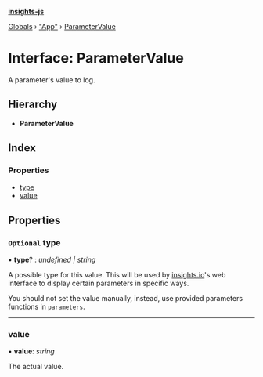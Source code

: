 **[insights-js](../README.md)**

[Globals](../globals.md) › [&quot;App&quot;](../modules/_app_.md) › [ParameterValue](_app_.parametervalue.md)

# Interface: ParameterValue

A parameter's value to log.

## Hierarchy

* **ParameterValue**

## Index

### Properties

* [type](_app_.parametervalue.md#optional-type)
* [value](_app_.parametervalue.md#value)

## Properties

### `Optional` type

• **type**? : *undefined | string*

A possible type for this value.
This will be used by [insights.io](https://insights.io)'s web interface to display certain parameters in specific ways.

You should not set the value manually, instead, use provided parameters functions in `parameters`.

___

###  value

• **value**: *string*

The actual value.